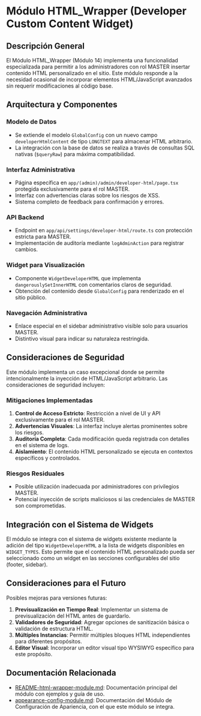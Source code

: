 # Módulo HTML_Wrapper (Developer Custom Content Widget)

## Descripción General

El Módulo HTML_Wrapper (Módulo 14) implementa una funcionalidad especializada para permitir a los administradores con rol MASTER insertar contenido HTML personalizado en el sitio. Este módulo responde a la necesidad ocasional de incorporar elementos HTML/JavaScript avanzados sin requerir modificaciones al código base.

## Arquitectura y Componentes

### Modelo de Datos
- Se extiende el modelo `GlobalConfig` con un nuevo campo `developerHtmlContent` de tipo `LONGTEXT` para almacenar HTML arbitrario.
- La integración con la base de datos se realiza a través de consultas SQL nativas (`$queryRaw`) para máxima compatibilidad.

### Interfaz Administrativa
- Página específica en `app/(admin)/admin/developer-html/page.tsx` protegida exclusivamente para el rol MASTER.
- Interfaz con advertencias claras sobre los riesgos de XSS.
- Sistema completo de feedback para confirmación y errores.

### API Backend
- Endpoint en `app/api/settings/developer-html/route.ts` con protección estricta para MASTER.
- Implementación de auditoría mediante `logAdminAction` para registrar cambios.

### Widget para Visualización
- Componente `WidgetDeveloperHTML` que implementa `dangerouslySetInnerHTML` con comentarios claros de seguridad.
- Obtención del contenido desde `GlobalConfig` para renderizado en el sitio público.

### Navegación Administrativa
- Enlace especial en el sidebar administrativo visible solo para usuarios MASTER.
- Distintivo visual para indicar su naturaleza restringida.

## Consideraciones de Seguridad

Este módulo implementa un caso excepcional donde se permite intencionalmente la inyección de HTML/JavaScript arbitrario. Las consideraciones de seguridad incluyen:

### Mitigaciones Implementadas
1. **Control de Acceso Estricto**: Restricción a nivel de UI y API exclusivamente para el rol MASTER.
2. **Advertencias Visuales**: La interfaz incluye alertas prominentes sobre los riesgos.
3. **Auditoría Completa**: Cada modificación queda registrada con detalles en el sistema de logs.
4. **Aislamiento**: El contenido HTML personalizado se ejecuta en contextos específicos y controlados.

### Riesgos Residuales
- Posible utilización inadecuada por administradores con privilegios MASTER.
- Potencial inyección de scripts maliciosos si las credenciales de MASTER son comprometidas.

## Integración con el Sistema de Widgets

El módulo se integra con el sistema de widgets existente mediante la adición del tipo `WidgetDeveloperHTML` a la lista de widgets disponibles en `WIDGET_TYPES`. Esto permite que el contenido HTML personalizado pueda ser seleccionado como un widget en las secciones configurables del sitio (footer, sidebar).

## Consideraciones para el Futuro

Posibles mejoras para versiones futuras:

1. **Previsualización en Tiempo Real**: Implementar un sistema de previsualización del HTML antes de guardarlo.
2. **Validadores de Seguridad**: Agregar opciones de sanitización básica o validación de estructura HTML.
3. **Múltiples Instancias**: Permitir múltiples bloques HTML independientes para diferentes propósitos.
4. **Editor Visual**: Incorporar un editor visual tipo WYSIWYG específico para este propósito.

## Documentación Relacionada

- [README-html-wrapper-module.md](../README-html-wrapper-module.md): Documentación principal del módulo con ejemplos y guía de uso.
- [appearance-config-module.md](./appearance-config-module.md): Documentación del Módulo de Configuración de Apariencia, con el que este módulo se integra.
